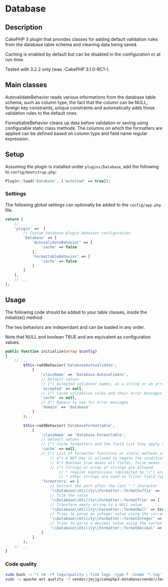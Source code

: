 # Database

## Description

CakePHP 3 plugin that provides classes for adding default validation rules from
the database table schema and cleaning data being saved.

Caching is enabled by default but can be disabled in the configuration or at run-time.

Tested with  3.2.2 only (was -CakePHP 3.1.0-RC1-).

## Main classes

AutovalidateBehavior reads various informations from the database table schema,
such as column type, the fact that the column can be NULL, foreign key constraints,
unique constraints and automatically adds those validation rules to the default ones.

FormattableBehavior cleans up data before validation or saving using configurable
static class methods. The columns on which the formatters are applied can be defined
based on column type and field name regular expression.

## Setup

Assuming the plugin is installed under `plugins/Database`, add the following to
`config/bootstrap.php`:

```php
Plugin::load('Database', ['autoload' => true]);
```

### Settings

The following global settings can optionally be added to the `config/app.php` file.

```php
return [
    // ...
    'plugin' =>  [
        // Custom Database plugin behavior configuration
        'Database' => [
            'AutovalidateBehavior' => [
                'cache' => false
            ],
            'FormattableBehavior' => [
                'cache' => false
            ]
        ]
    ],
    // ...
];

```

## Usage

The following code should be added to your table classes, inside the initialize() method.

The two behaviors are independant and can be loaded in any order.

Note that NULL and boolean TRUE and are equivalent as configuration values.

```php
public function initialize(array $config)
{
    // ...
        $this->addBehavior('DatabaseAutovalidate',
            [
                'className' => 'Database.Autovalidate',
                // Default values
                // 1°) Accepted validator names, as a string or an array of strings, NULL for any
                'accepted' => null,
                // 2°) Cache validation rules and their error messages ? NULL for global settings
                'cache' => null,
                // 3°) Domain to use for error messages
                'domain' => 'database'
            ]
        );

        $this->addBehavior('DatabaseFormattable',
            [
                'className' => 'Database.Formattable',
                // Default values
                // 1°) Cache formatters and the field list they apply to ? NULL for global settings
                'cache' => null,
                // 2°) List of formatter functions or static methods as keys, fields they apply to as values
                    // a°) A NOT key is allowed to negate the condition
                    // b°) Boolean true means all fields, false means the formatter is not used
                    // c°) Strings or array of strings are allowed
                        // * regular expressions (delimited by "/") are used to filter field names
                        // * other strings are used to filter field types
                'formatters' => [
                    // Extract the part after the last "_" character
                    '\\Database\\Utility\\Formatter::formatSuffix' => '/_id$/',
                    // Trim the value
                    '\\Database\\Utility\\Formatter::formatTrim' => [ 'NOT' => 'binary'],
                    // Transform empty string to a NULL value
                    '\\Database\\Utility\\Formatter::formatNull' => true,
                    // Tries to parse an integer value using the current intl.default_locale value
                    '\\Database\\Utility\\Formatter::formatInteger' => ['integer', 'biginteger'],
                    // Tries to parse a decimal value using the current intl.default_locale value
                    '\\Database\\Utility\\Formatter::formatDecimal' => ['decimal', 'float', 'numeric']
                ]
            ]
        );
    // ...
}
```

### Code quality
```bash
sudo bash -c "( rm -rf logs/quality ; find logs -type f -iname '*.log' -exec rm {} \;  ; find tmp -type f ! -name 'empty' -exec rm {} \; )"
sudo -u apache ant quality -f vendor/jmjjg/cakephp3-database/vendor/Jenkins/build.xml
```